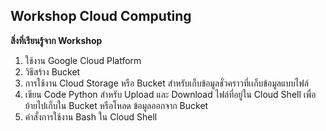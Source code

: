 ## Workshop Cloud Computing

**สิ่งที่เรียนรู้จาก Workshop**

1. ใช้งาน Google Cloud Platform
2. วิธีสร้าง Bucket 
3. การใช้งาน Cloud Storage หรือ Bucket สำหรับเก็บข้อมูลชั่วคราวที่เเก็บข้อมูลแบบไฟล์
4. เขียน Code Python สำหรับ Upload และ Download ไฟล์ที่อยู่ใน Cloud Shell เพื่อย้ายไปเก็บใน Bucket หรือโหลด ข้อมูลออกจาก Bucket 
5. คำสั่งการใช้งาน Bash ใน Cloud Shell 